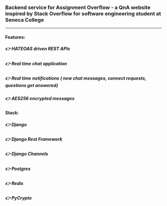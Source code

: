 ### Backend service for Assignment Overflow - a QnA website inspired by Stack Overflow for software engineering student at Seneca College
----
#### Features:
##### 👉 HATEOAS driven REST APIs
##### 👉 Real time chat application
##### 👉 Real time notifications ( new chat messages, connect requests, questions get answered)
##### 👉 AES256 encrypted messages
#### Stack:
##### 👉 Django
##### 👉 Django Rest Framework
##### 👉 Django Channels
##### 👉 Postgres
##### 👉 Redis
##### 👉 PyCrypto
